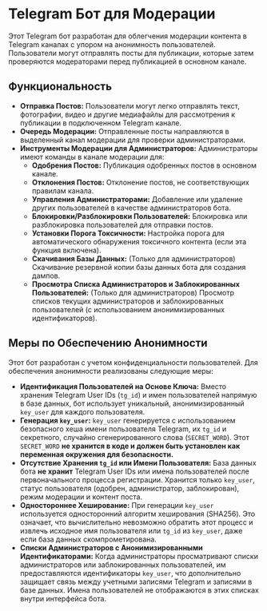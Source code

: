 # Telegram Бот для Модерации

Этот Telegram бот разработан для облегчения модерации контента в Telegram каналах с упором на анонимность пользователей. Пользователи могут отправлять посты для публикации, которые затем проверяются модераторами перед публикацией в основном канале.

## Функциональность

*   **Отправка Постов:** Пользователи могут легко отправлять текст, фотографии, видео и другие медиафайлы для рассмотрения к публикации в подключенном Telegram канале.
*   **Очередь Модерации:** Отправленные посты направляются в выделенный канал модерации для проверки администраторами.
*   **Инструменты Модерации для Администраторов:** Администраторы имеют команды в канале модерации для:
    *   **Одобрения Постов:** Публикация одобренных постов в основном канале.
    *   **Отклонения Постов:** Отклонение постов, не соответствующих правилам канала.
    *   **Управления Администраторами:** Добавление или удаление других пользователей в качестве администраторов бота.
    *   **Блокировки/Разблокировки Пользователей:** Блокировка или разблокировка пользователей для отправки постов.
    *   **Установки Порога Токсичности:** Настройка порога для автоматического обнаружения токсичного контента (если эта функция включена).
    *   **Скачивания Базы Данных:** (Только для администраторов) Скачивание резервной копии базы данных бота для создания дампов.
    *   **Просмотра Списка Администраторов и Заблокированных Пользователей:** (Только для администраторов) Просмотр списков текущих администраторов и заблокированных пользователей (с использованием анонимизированных идентификаторов).

## Меры по Обеспечению Анонимности

Этот бот разработан с учетом конфиденциальности пользователей. Для обеспечения анонимности реализованы следующие меры:

*   **Идентификация Пользователей на Основе Ключа:** Вместо хранения Telegram User IDs (`tg_id`) и имен пользователей напрямую в базе данных, бот использует уникальный, анонимизированный `key_user` для каждого пользователя.
*   **Генерация `key_user`:** `key_user` генерируется с использованием безопасного хеша имени пользователя Telegram, их `tg_id` и секретного, случайно сгенерированного слова (`SECRET_WORD`). Этот `SECRET_WORD` **не хранится в коде и должен быть установлен как переменная окружения для безопасности.**
*   **Отсутствие Хранения `tg_id` или Имени Пользователя:** База данных бота **не хранит** Telegram User IDs или имена пользователей после первоначального процесса регистрации. Хранится только `key_user`, статус пользователя (одобрен, администратор, заблокирован), режим модерации и контент поста.
*   **Одностороннее Хеширование:** При генерации `key_user` используется односторонний алгоритм хеширования (SHA256). Это означает, что вычислительно невозможно обратить этот процесс и извлечь исходное имя пользователя или `tg_id` из `key_user`, даже если база данных скомпрометирована.
*   **Списки Администраторов с Анонимизированными Идентификаторами:** Когда администраторы просматривают списки администраторов или заблокированных пользователей, им предоставляются идентификаторы `key_user`, что дополнительно защищает связь между учетными записями Telegram и записями в базе данных. Имена пользователей не отображаются в этих списках внутри интерфейса бота.


